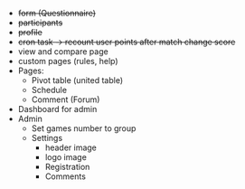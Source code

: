 - ~~form (Questionnaire)~~
- ~~participants~~
- ~~profile~~
- ~~cron task -> recount user points after match change score~~
- view and compare page
- custom pages (rules, help)
- Pages:
  - Pivot table (united table)
  - Schedule
  - Comment (Forum)
- Dashboard for admin
- Admin
  - Set games number to group
  - Settings
    - header image
    - logo image
    - Registration
    - Comments